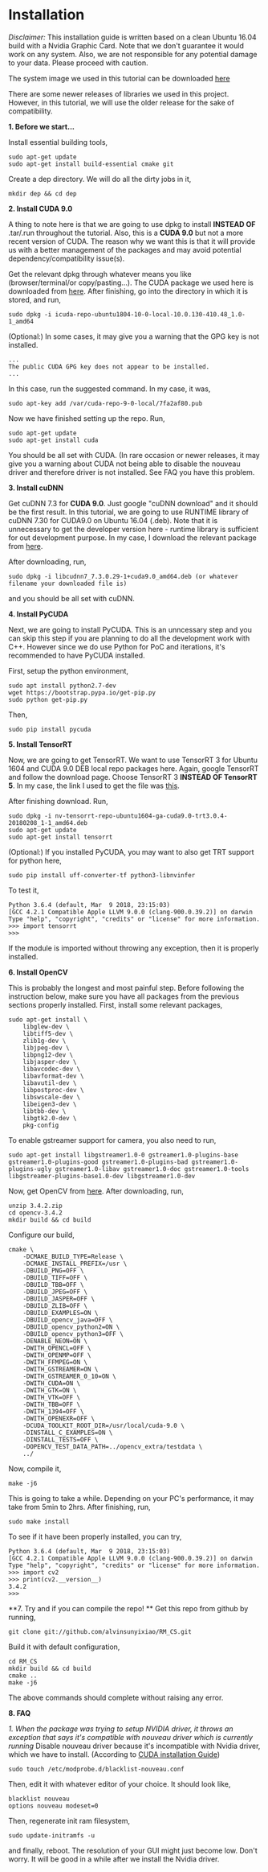 # Installation

*Disclaimer:*
This installation guide is written based on a clean Ubuntu 16.04 build with a Nvidia Graphic Card. Note that we don't guarantee it would work on any system. Also, we are not responsible for any potential damage to your data. Please proceed with caution.

The system image we used in this tutorial can be downloaded [here](http://mirrors.lug.mtu.edu/ubuntu-releases/16.04/ubuntu-16.04.5-desktop-amd64.iso)

There are some newer releases of libraries we used in this project. However, in this tutorial, we will use the older release for the sake of compatibility.

**1. Before we start...**

Install essential building tools,
```
sudo apt-get update
sudo apt-get install build-essential cmake git
```
Create a dep directory. We will do all the dirty jobs in it,
```
mkdir dep && cd dep
```

**2. Install CUDA 9.0**

A thing to note here is that we are going to use dpkg to install **INSTEAD OF** .tar/.run throughout the tutorial. Also, this is a **CUDA 9.0** but not a more recent version of CUDA. The reason why we want this is that it will provide us with a better management of the packages and may avoid potential dependency/compatibility issue(s).

Get the relevant dpkg through whatever means you like (browser/terminal/or copy/pasting...). The CUDA package we used here is downloaded from [here](https://developer.nvidia.com/compute/cuda/9.0/Prod/local_installers/cuda-repo-ubuntu1604-9-0-local_9.0.176-1_amd64-deb). After finishing, go into the directory in which it is stored, and run,
```
sudo dpkg -i icuda-repo-ubuntu1804-10-0-local-10.0.130-410.48_1.0-1_amd64
```

(Optional:) In some cases, it may give you a warning that the GPG key is not installed.
```
...
The public CUDA GPG key does not appear to be installed.
...
```
In this case, run the suggested command. In my case, it was,
```
sudo apt-key add /var/cuda-repo-9-0-local/7fa2af80.pub
```

Now we have finished setting up the repo. Run,
```
sudo apt-get update
sudo apt-get install cuda
```

You should be all set with CUDA. (In rare occasion or newer releases, it may give you a warning about CUDA not being able to disable the nouveau driver and therefore driver is not installed. See FAQ you have this problem.

**3. Install cuDNN**

Get cuDNN 7.3 for **CUDA 9.0**. Just google "cuDNN download" and it should be the first result. In this tutorial, we are going to use RUNTIME library of cuDNN 7.30 for CUDA9.0 on Ubuntu 16.04 (.deb). Note that it is unnecessary to get the developer version here - runtime library is sufficient for out development purpose. In my case, I download the relevant package from [here](https://developer.nvidia.com/compute/machine-learning/cudnn/secure/v7.3.0/prod/9.0_2018920/Ubuntu16_04-x64/libcudnn7_7.3.0.29-1-cuda9.0_amd64).

After downloading, run,
```
sudo dpkg -i libcudnn7_7.3.0.29-1+cuda9.0_amd64.deb (or whatever filename your downloaded file is)
```
and you should be all set with cuDNN.

**4. Install PyCUDA**

Next, we are going to install PyCUDA. This is an unncessary step and you can skip this step if you are planning to do all the development work with C++. However since we do use Python for PoC and iterations, it's recommended to have PyCUDA installed.

First, setup the python environment,
```
sudo apt install python2.7-dev
wget https://bootstrap.pypa.io/get-pip.py
sudo python get-pip.py
```
Then,
```
sudo pip install pycuda
```

**5. Install TensorRT**

Now, we are going to get TensorRT. We want to use TensorRT 3 for Ubuntu 1604 and CUDA 9.0 DEB local repo packages here. Again, google TensorRT and follow the download page. Choose TensorRT 3 **INSTEAD OF TensorRT 5**. In my case, the link I used to get the file was [this](https://developer.nvidia.com/compute/machine-learning/tensorrt/3.0/ga/nv-tensorrt-repo-ubuntu1604-ga-cuda9.0-trt3.0.4-20180208_1-1_amd64-deb).

After finishing download. Run,
```
sudo dpkg -i nv-tensorrt-repo-ubuntu1604-ga-cuda9.0-trt3.0.4-20180208_1-1_amd64.deb
sudo apt-get update
sudo apt-get install tensorrt
```
(Optional:) If you installed PyCUDA, you may want to also get TRT support for python here,
```
sudo pip install uff-converter-tf python3-libnvinfer
```
To test it,
```
Python 3.6.4 (default, Mar  9 2018, 23:15:03) 
[GCC 4.2.1 Compatible Apple LLVM 9.0.0 (clang-900.0.39.2)] on darwin
Type "help", "copyright", "credits" or "license" for more information.
>>> import tensorrt
>>> 
```

If the module is imported without throwing any exception, then it is properly installed.

**6. Install OpenCV**

This is probably the longest and most painful step. Before following the instruction below, make sure you have all packages from the previous sections properly installed. First, install some relevant packages,
```
sudo apt-get install \
    libglew-dev \
    libtiff5-dev \
    zlib1g-dev \
    libjpeg-dev \
    libpng12-dev \
    libjasper-dev \
    libavcodec-dev \
    libavformat-dev \
    libavutil-dev \
    libpostproc-dev \
    libswscale-dev \
    libeigen3-dev \
    libtbb-dev \
    libgtk2.0-dev \
    pkg-config
```
To enable gstreamer support for camera, you also need to run,
```
sudo apt-get install libgstreamer1.0-0 gstreamer1.0-plugins-base gstreamer1.0-plugins-good gstreamer1.0-plugins-bad gstreamer1.0-plugins-ugly gstreamer1.0-libav gstreamer1.0-doc gstreamer1.0-tools libgstreamer-plugins-base1.0-dev libgstreamer1.0-dev
```
Now, get OpenCV from [here](https://github.com/opencv/opencv/archive/3.4.2.zip). After downloading, run,
```
unzip 3.4.2.zip
cd opencv-3.4.2
mkdir build && cd build
```
Configure our build,
```
cmake \
    -DCMAKE_BUILD_TYPE=Release \
    -DCMAKE_INSTALL_PREFIX=/usr \
    -DBUILD_PNG=OFF \
    -DBUILD_TIFF=OFF \
    -DBUILD_TBB=OFF \
    -DBUILD_JPEG=OFF \
    -DBUILD_JASPER=OFF \
    -DBUILD_ZLIB=OFF \
    -DBUILD_EXAMPLES=ON \
    -DBUILD_opencv_java=OFF \
    -DBUILD_opencv_python2=ON \
    -DBUILD_opencv_python3=OFF \
    -DENABLE_NEON=ON \
    -DWITH_OPENCL=OFF \
    -DWITH_OPENMP=OFF \
    -DWITH_FFMPEG=ON \
    -DWITH_GSTREAMER=ON \
    -DWITH_GSTREAMER_0_10=ON \
    -DWITH_CUDA=ON \
    -DWITH_GTK=ON \
    -DWITH_VTK=OFF \
    -DWITH_TBB=OFF \
    -DWITH_1394=OFF \
    -DWITH_OPENEXR=OFF \
    -DCUDA_TOOLKIT_ROOT_DIR=/usr/local/cuda-9.0 \
    -DINSTALL_C_EXAMPLES=ON \
    -DINSTALL_TESTS=OFF \
    -DOPENCV_TEST_DATA_PATH=../opencv_extra/testdata \
    ../
```
Now, compile it,
```
make -j6
```
This is going to take a while. Depending on your PC's performance, it may take from 5min to 2hrs. After finishing, run,
```
sudo make install
```
To see if it have been properly installed, you can try,
```
Python 3.6.4 (default, Mar  9 2018, 23:15:03) 
[GCC 4.2.1 Compatible Apple LLVM 9.0.0 (clang-900.0.39.2)] on darwin
Type "help", "copyright", "credits" or "license" for more information.
>>> import cv2
>>> print(cv2.__version__)
3.4.2
>>> 
```

**7. Try and if you can compile the repo! **
Get this repo from github by running,

```
git clone git://github.com/alvinsunyixiao/RM_CS.git
```
Build it with default configuration,
```
cd RM_CS
mkdir build && cd build
cmake ..
make -j6
```
The above commands should complete without raising any error.

**8. FAQ**

*1. When the package was trying to setup NVIDIA driver, it throws an exception that says it's compatible with nouveau driver which is currently running*
Disable nouveau driver because it's incompatible with Nvidia driver, which we have to install. (According to [CUDA installation Guide](http://docs.nvidia.com/cuda/cuda-installation-guide-linux/index.html#pre-installation-actions))
```
sudo touch /etc/modprobe.d/blacklist-nouveau.conf
```
Then, edit it with whatever editor of your choice. It should look like,
```
blacklist nouveau
options nouveau modeset=0
```
Then, regenerate init ram filesystem,
```
sudo update-initramfs -u
```
and finally, reboot. The resolution of your GUI might just become low. Don't worry. It will be good in a while after we install the Nvidia driver.

